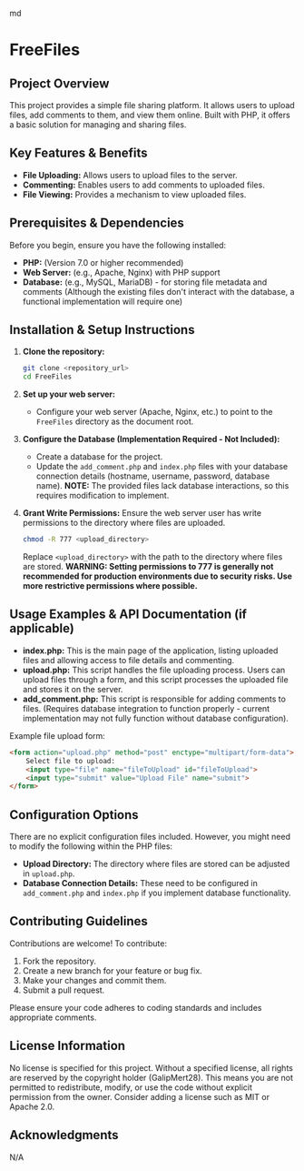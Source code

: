 md
# FreeFiles

## Project Overview

This project provides a simple file sharing platform. It allows users to upload files, add comments to them, and view them online. Built with PHP, it offers a basic solution for managing and sharing files.

## Key Features & Benefits

*   **File Uploading:** Allows users to upload files to the server.
*   **Commenting:** Enables users to add comments to uploaded files.
*   **File Viewing:** Provides a mechanism to view uploaded files.

## Prerequisites & Dependencies

Before you begin, ensure you have the following installed:

*   **PHP:** (Version 7.0 or higher recommended)
*   **Web Server:** (e.g., Apache, Nginx) with PHP support
*   **Database:** (e.g., MySQL, MariaDB) - for storing file metadata and comments (Although the existing files don't interact with the database, a functional implementation will require one)

## Installation & Setup Instructions

1.  **Clone the repository:**

    ```bash
    git clone <repository_url>
    cd FreeFiles
    ```

2.  **Set up your web server:**

    *   Configure your web server (Apache, Nginx, etc.) to point to the `FreeFiles` directory as the document root.

3.  **Configure the Database (Implementation Required - Not Included):**

    *   Create a database for the project.
    *   Update the `add_comment.php` and `index.php` files with your database connection details (hostname, username, password, database name).  **NOTE:** The provided files lack database interactions, so this requires modification to implement.

4.  **Grant Write Permissions:** Ensure the web server user has write permissions to the directory where files are uploaded.

    ```bash
    chmod -R 777 <upload_directory>
    ```
    Replace `<upload_directory>` with the path to the directory where files are stored. **WARNING:  Setting permissions to 777 is generally not recommended for production environments due to security risks.  Use more restrictive permissions where possible.**

## Usage Examples & API Documentation (if applicable)

*   **index.php:**  This is the main page of the application, listing uploaded files and allowing access to file details and commenting.
*   **upload.php:** This script handles the file uploading process. Users can upload files through a form, and this script processes the uploaded file and stores it on the server.
*   **add_comment.php:** This script is responsible for adding comments to files.  (Requires database integration to function properly - current implementation may not fully function without database configuration).

Example file upload form:
```html
<form action="upload.php" method="post" enctype="multipart/form-data">
    Select file to upload:
    <input type="file" name="fileToUpload" id="fileToUpload">
    <input type="submit" value="Upload File" name="submit">
</form>
```

## Configuration Options

There are no explicit configuration files included. However, you might need to modify the following within the PHP files:

*   **Upload Directory:**  The directory where files are stored can be adjusted in `upload.php`.
*   **Database Connection Details:**  These need to be configured in `add_comment.php` and `index.php` if you implement database functionality.

## Contributing Guidelines

Contributions are welcome! To contribute:

1.  Fork the repository.
2.  Create a new branch for your feature or bug fix.
3.  Make your changes and commit them.
4.  Submit a pull request.

Please ensure your code adheres to coding standards and includes appropriate comments.

## License Information

No license is specified for this project.  Without a specified license, all rights are reserved by the copyright holder (GalipMert28).  This means you are not permitted to redistribute, modify, or use the code without explicit permission from the owner.  Consider adding a license such as MIT or Apache 2.0.

## Acknowledgments

N/A
